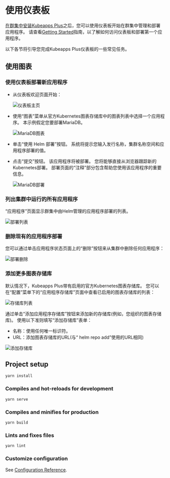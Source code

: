 # 使用仪表板

[在群集中安装Kubeapps Plus](../../chart/kubeapps/README.md)之后，您可以使用仪表板开始在群集中管理和部署应用程序。 请查看[Getting Started](getting-started.md)指南，以了解如何访问仪表板和部署第一个应用程序。

以下各节将引导您完成Kubeapps Plus仪表板的一些常见任务。

## 使用图表

### 使用仪表板部署新应用程序

* 从仪表板欢迎页面开始：

  ![仪表板主页](../img/dashboard-home.png)

* 使用“图表”菜单从官方Kubernetes图表存储库中的图表列表中选择一个应用程序。 本示例假定您要部署MariaDB。

  ![MariaDB图表](../img/mariadb-chart.png)

* 单击“使用 Helm 部署”按钮。 系统将提示您输入发行名称，集群名称空间和应用程序部署的值。

* 点击“提交”按钮。 该应用程序将被部署。 您将能够直接从浏览器跟踪新的Kubernetes部署。 部署页面的“注释”部分包含帮助您使用该应用程序的重要信息。

  ![MariaDB部署](../img/mariadb-deployment.png)

### 列出集群中运行的所有应用程序

“应用程序”页面显示群集中由Helm管理的应用程序部署的列表。

![部署列表](../img/dashboard-deployments.png)

### 删除现有的应用程序部署

您可以通过单击应用程序状态页面上的“删除”按钮来从集群中删除任何应用程序：

![部署删除](../img/dashboard-delete-deployment.png)

### 添加更多图表存储库

默认情况下，Kubeapps Plus带有启用的官方Kubernetes图表存储库。 您可以在“配置”菜单下的“应用程序存储库”页面中查看已启用的图表存储库的列表：

![存储库列表](../img/dashboard-repos.png)

通过单击“添加应用程序存储库”按钮来添加新的存储库(例如，您组织的图表存储库)。 使用以下准则填写“添加存储库”表单：

* 名称：使用任何唯一标识符。
* URL：添加图表存储库的URL(与“ helm repo add”使用的URL相同)

![添加存储库](../img/dashboard-add-repo.png)

## Project setup
```
yarn install
```

### Compiles and hot-reloads for development
```
yarn serve
```

### Compiles and minifies for production
```
yarn build
```

### Lints and fixes files
```
yarn lint
```

### Customize configuration
See [Configuration Reference](https://cli.vuejs.org/config/).
